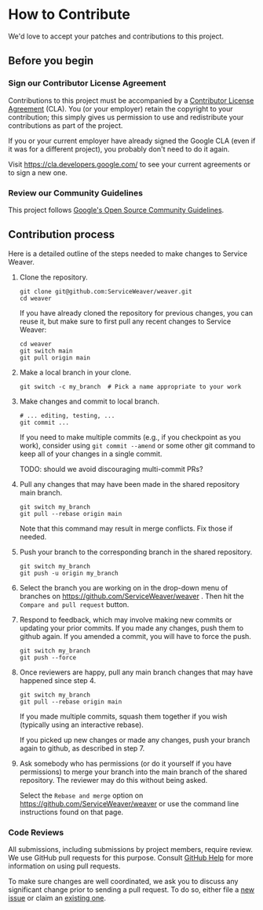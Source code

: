 # How to Contribute

We'd love to accept your patches and contributions to this project.

## Before you begin

### Sign our Contributor License Agreement

Contributions to this project must be accompanied by a
[Contributor License Agreement][cla] (CLA). You (or your employer) retain the
copyright to your contribution; this simply gives us permission to use and
redistribute your contributions as part of the project.

If you or your current employer have already signed the Google CLA (even if it
was for a different project), you probably don't need to do it again.

Visit <https://cla.developers.google.com/> to see your current agreements or to
sign a new one.

### Review our Community Guidelines

This project follows [Google's Open Source Community
Guidelines](https://opensource.google/conduct/).

## Contribution process

Here is a detailed outline of the steps needed to make changes to Service
Weaver.

1. Clone the repository.

   ```shell
   git clone git@github.com:ServiceWeaver/weaver.git
   cd weaver
   ```

   If you have already cloned the repository for previous changes,
   you can reuse it, but make sure to first pull any recent changes
   to Service Weaver:

   ```shell
   cd weaver
   git switch main
   git pull origin main
   ```

2. Make a local branch in your clone.

   ```shell
   git switch -c my_branch  # Pick a name appropriate to your work
   ```

3. Make changes and commit to local branch.

   ```shell
   # ... editing, testing, ... 
   git commit ...
   ```

   If you need to make multiple commits (e.g., if you checkpoint as
   you work), consider using `git commit --amend` or some other git
   command to keep all of your changes in a single commit.
    
   TODO: should we avoid discouraging multi-commit PRs?

4. Pull any changes that may have been made in the shared repository
   main branch.

   ```shell
   git switch my_branch
   git pull --rebase origin main
   ```

   Note that this command may result in merge conflicts. Fix those if
   needed.

5. Push your branch to the corresponding branch in the shared repository.

   ```shell
   git switch my_branch
   git push -u origin my_branch
   ```

6. Select the branch you are working on in the drop-down menu of branches on
   https://github.com/ServiceWeaver/weaver . Then hit the `Compare and pull
   request` button.

7. Respond to feedback, which may involve making new commits or
   updating your prior commits. If you made any changes, push them
   to github again. If you amended a commit, you will have to force
   the push.

   ```shell
   git switch my_branch
   git push --force
   ```

8. Once reviewers are happy, pull any main branch changes that may
   have happened since step 4.
   
   ```shell
   git switch my_branch
   git pull --rebase origin main
   ```

   If you made multiple commits, squash them together if you wish
   (typically using an interactive rebase).

   If you picked up new changes or made any changes, push your branch
   again to github, as described in step 7.

9. Ask somebody who has permissions (or do it yourself if you
   have permissions) to merge your branch into the main branch
   of the shared repository. The reviewer may do this without
   being asked.

   Select the `Rebase and merge` option on https://github.com/ServiceWeaver/weaver
   or use the command line instructions found on that page.

### Code Reviews

All submissions, including submissions by project members, require review. We
use GitHub pull requests for this purpose. Consult [GitHub Help][github_help]
for more information on using pull requests.

To make sure changes are well coordinated, we ask you to discuss any significant
change prior to sending a pull request. To do so, either file a
[new issue][new_issue] or claim an [existing one][issues].

[cla]: https://cla.developers.google.com/about
[github_help]: https://help.github.com/articles/about-pull-requests/
[new_issue]: https://github.com/ServiceWeaver/weaver/issues/new
[issues]: https://github.com/ServiceWeaver/weaver/issues
